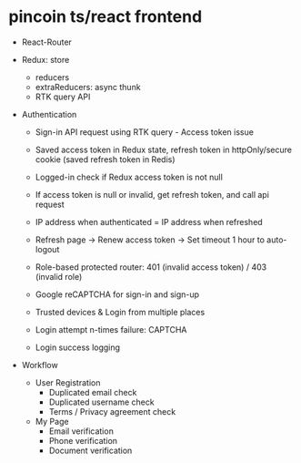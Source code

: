 # pincoin ts/react frontend

- React-Router
- Redux: store
  - reducers
  - extraReducers: async thunk
  - RTK query API
- Authentication
  - Sign-in API request using RTK query - Access token issue
  - Saved access token in Redux state, refresh token in httpOnly/secure cookie (saved refresh token in Redis)
  - Logged-in check if Redux access token is not null
  - If access token is null or invalid, get refresh token, and call api request
  - IP address when authenticated = IP address when refreshed
  - Refresh page -> Renew access token -> Set timeout 1 hour to auto-logout
  - Role-based protected router: 401 (invalid access token) / 403 (invalid role)
  - Google reCAPTCHA for sign-in and sign-up

  - Trusted devices & Login from multiple places
  - Login attempt n-times failure: CAPTCHA
  - Login success logging

- Workflow
  - User Registration
    - Duplicated email check
    - Duplicated username check
    - Terms / Privacy agreement check
  - My Page
    - Email verification
    - Phone verification
    - Document verification